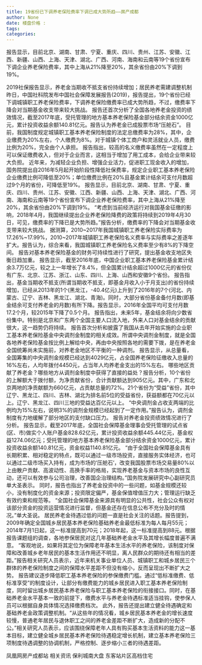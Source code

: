 ```yaml
---
title: 19省份已下调养老保险费率下调已成大势所趋——房产成都
author: None
date: 楼盘价格 : 
tags: 
categories: 
---
```

报告显示，目前北京、湖南、甘肃、宁夏、重庆、四川、贵州、江苏、安徽、江西、新疆、山西、上海、天津、湖北、广西、河南、海南和云南等19个省份宣布下调企业养老保险费率，其中上海从21%降至20%，其余省份由20%下调到19%。
<!-- more -->
2019社保报告显示，养老金当期收不抵支省份持续增加；居民养老需建调整机制
昨日，中国社科院发布中国社会保障发展报告(2019)，报告提出，19个省份已经下调城镇职工养老保险费率，下调养老保险缴费率已成大势所趋，不过，缴费率下降会对当期基金收支带来较大挑战。
报告还首次分析了全国各地养老金投资的绩效情况，截至2017年底，受托管理的地方基本养老保险基金部分结余资金1000亿元，累计投资收益余额140.81亿元。报告认为养老金已成股票市场“压舱石”。
目前，我国制度规定城镇职工基本养老保险制度的法定总缴费率为28%，其中，企业缴费为20%左右，个人缴费为8%。对于城镇个体工商户和灵活就业人员，缴费比例为20%，完全由个人承担。
报告指出，较高的名义缴费率虽然在一定程度上可以保证缴费收入，但对于企业而言，这相当于增加了用工成本，会给企业带来较大负担。
近年来，为减轻企业负担、增强企业活力，促进职工现金收入的增加，国务院提出自2016年5月起开始阶段性降低社保费率，规定企业职工基本养老保险企业缴费比例可降低至20%；单位缴费比例在20%且基金累计结余可支付月数超过9个月的省份，可降低至19%。
报告显示，目前北京、湖南、甘肃、宁夏、重庆、四川、贵州、江苏、安徽、江西、新疆、山西、上海、天津、湖北、广西、河南、海南和云南等19个省份宣布下调企业养老保险费率，其中上海从21%降至20%，其余省份由20%下调到19%。
“考虑到当前经济运行对我国基金征缴的影响，2018年4月，我国继续提出企业养老保险降费的政策将持续到2019年4月30日，可见，缴费率的下降已是大势所趋。”报告分析，缴费率的下降会对当期基金收支带来较大挑战。
据测算，2010~2017年我国城镇职工养老保险实际费率为17.26%~17.99%，2010~2017年城镇职工养老保险名义费率与实际费率之差逐年扩大。报告认为，综合来看，我国城镇职工养老保险名义费率至少有8%的下降空间。
报告对基本养老保险基金的财务可持续性进行了研究，提出基金收支地区失衡日趋加重。
报告显示，截至2016年底，中国企业职工基本养老保险基金累计结余3.7万亿元，较之上一年增长了8.4%，但全国累计结余超过1000亿元的省份仅有广东、北京、江苏、浙江、山东、四川、上海、山西和安徽9个省份。
报告指出，基金当期收不抵支(所谓当期收不抵支，即基金月收入小于月支出)的省份持续增加，已经从2013年的1个(黑龙江，-40.4亿元)上升到了2016年的7个(河北、内蒙古、辽宁、吉林、黑龙江、湖北、青海)。同时，大部分省份基金备付月数(即基金结余可支付养老金的月数)有所下降。报告显示，2016年全国平均可支付月数17.2个月，较2015年下降了0.5个月。
报告指出，未来5年，基金结余将向少数省份集中。特别是北京和广东两个全国主要人口流入地，外来人口对基金结余的贡献很大，这一趋势仍将持续。
报告首次分析和披露了我国从去年开始实施的企业职工基本养老保险基金中央调剂金制度的相关成效。所谓中央调剂金制度，就是全国各地养老保险基金按比例上解给中央，再由中央按照各地的需要下拨，是在养老金全国统筹尚未实施前，对养老金地区不平衡的一种调剂。
报告显示，从总量看，全国筹集的中央调剂金规模已经达到4029亿元，占全国养老保险征缴收入总量的16%左右，人均年拨付4450元，占当年人均养老金支出的15%左右。
哪些地区贡献了养老金？哪些地方从调剂金制度中获得了直接的益处？报告分析，10个省份的上解额大于拨付额，为净贡献省份，合计贡献额达到905亿元。其中，广东和北京两地的净贡献额为660亿元，占贡献总量的72%。21个省份为“受益”省份，其中辽宁、黑龙江、四川、吉林、湖北为排名前5位的受益省份，获益额都在70亿元以上。辽宁、黑龙江、四川三地的受益达百亿元以上。
“中央调剂金占收支两端的比例均为15%左右，说明3%的调剂金规模已经起到了一定作用。”报告认为，调剂金制度有力地缓解了部分地区的支付缺口压力。
报告对养老金投资绩效情况进行了分析。
报告显示，截至2017年底，全国社会保障基金理事会受托管理的试点省(区、市)做实个人账户基金828.62亿元，累计投资收益余额445.44亿元，基金权益1274.06亿元；受托管理的地方基本养老保险基金部分结余资金1000亿元，累计投资收益余额140.81亿元，资金权益1140.81亿元。
“由于全国社会保障基金具有长期积累、相对稳定的特点，既可以通过一级市场投资，直接服务实体经济，也可以通过二级市场买入持有，成为市场的‘压舱石’，改变我国股票市场交易量80%以上由散户贡献、高波动性、高换手率的格局，实现养老基金与资本市场的良性互动，还可以有效参与公司治理，改善国企治理结构。”国务院发展研究中心副研究员单大圣表示。
同时，报告也指出了养老金投资中的一些问题，如基金规模还较小，没有制度化的资金来源；投资限定偏严，基金保值增值压力大；管理运行缺乏有效约束和规范等。
“全国社会保障基金来源具有明显的公共性，社会公众有权对该部分资金的投资运营情况进行监督，但基金还存在信息公布不充分及时的情况。”单大圣说。
居民养老金待遇过低的问题一直是社会关注的话题。报告提到，2009年确定全国城乡居民基本养老保险基础养老金最低标准为每人每月55元；2014年7月1日起，这一标准提高到70元；2018年起，这一标准提高到88元。根据报告课题组的调查，各地参保居民对这几年基础养老金水平及其增长幅度普遍不满意。
“客观地说，如果将其定位为保障老年基本生活水平的养老保险，该制度对保障和改善城乡老年居民的基本生活作用还不明显，离人民群众的期待还有相当的差距。”报告相关研究人员表示，近年来机关事业单位人员、城镇职工和城乡居民三个群体的养老保险制度之间的保障水平差距不但没有缩小，反而呈现出不断扩大之势。
报告建议逐步降低职工基本养老保险的参保缴费门槛。通过“低标准缴费、低标准享受”的制度设计，让部分有缴费能力的城乡居民进入职工基本养老保险制度，同时留出城乡居民基本养老保险与职工基本养老保险的衔接接口。同时，在基础养老金水平基本一致的前提下，缴费水平与养老金待遇标准适当挂钩，使参保人员可以根据自身具体情况选择缴费档次。
此外，报告还提出建立健全待遇确定和基础养老金政策调整机制。“从这些年的情况看，城乡居民基本养老金的增长速度较慢，普通老年居民与退休职工之间的养老金差距不断扩大，造成新的分配不公。”相关研究人员表示，应该围绕保障老年人具有购买基本生活资料的能力这一基本目标，建立健全城乡居民基本养老保险待遇稳定增长机制，建立基本养老保险三项制度待遇调整的协调机制，严格控制、逐步缩小三者的待遇差距。
                        
                        
                        
                        
                                        
                    
                    
                
                    
                    
                    
                
                    
                
凤凰网房产成都站
相关资讯
保利城南大盘
东客站片区高档住宅
	                        
	                    
	                        
	                    
